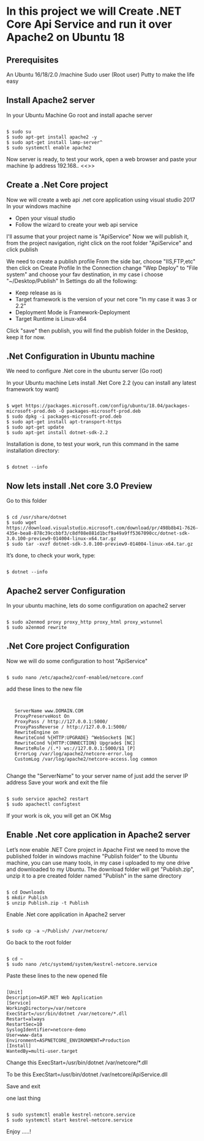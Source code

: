 # In this project we will Create .NET Core Api Service and run it over Apache2 on Ubuntu 18
## Prerequisites
An Ubuntu 16/18/2.0 /machine
Sudo user (Root user)
Putty to make the life easy

## Install Apache2 server
In your Ubuntu Machine
Go root and install apache server
<pre><code>
$ sudo su
$ sudo apt-get install apache2 -y
$ sudo apt-get install lamp-server^
$ sudo systemctl enable apache2
</code></pre>

Now server is ready, to test your work, open a web browser and paste your machine Ip address
192.168.*.*
<<<Its work>>>

## Create a .Net Core project
Now we will create a web api .net core application using visual studio 2017
In your windows machine
* Open your visual studio
* Follow the wizard to create your web api service

I'll assume that your project name is "ApiService"
Now we will publish it, from the project navigation, right click on the root folder "ApiService" and click publish

We need to create a publish profile
From the side bar, choose "IIS,FTP,etc" then click on Create Profile
In the Connection change "Wep Deploy" to "File system" and choose your fav destination, in my case i choose "~/Desktop/Publish"
In Settings do all the following:
* Keep release as is
* Target framework is the version of your net core "In my case it was 3 or 2.2"
* Deployment Mode is Framework-Deployment
* Target Runtime is Linux-x64

Click "save" then publish, you will find the publish folder in the Desktop, keep it for now.

## .Net Configuration in Ubuntu machine
We need to configure .Net core in the ubuntu server (Go root)

In your Ubuntu machine
Lets install .Net Core 2.2 (you can install any latest framework toy want)
<pre><code>
$ wget https://packages.microsoft.com/config/ubuntu/18.04/packages-microsoft-prod.deb -O packages-microsoft-prod.deb
$ sudo dpkg -i packages-microsoft-prod.deb
$ sudo apt-get install apt-transport-https
$ sudo apt-get update
$ sudo apt-get install dotnet-sdk-2.2
</code></pre>

Installation is done, to test your work, run this command in the same installation directory:
<pre><code>
$ dotnet --info
</code></pre>

## Now lets install .Net core 3.0 Preview
Go to this folder
<pre><code>
$ cd /usr/share/dotnet
$ sudo wget https://download.visualstudio.microsoft.com/download/pr/498b8b41-7626-435e-bea8-878c39ccbbf3/c8df08e881d1bcf9a49a9ff5367090cc/dotnet-sdk-3.0.100-preview9-014004-linux-x64.tar.gz
$ sudo tar -xvzf dotnet-sdk-3.0.100-preview9-014004-linux-x64.tar.gz
</code></pre>


It’s done, to check your work, type:
<pre><code>
$ dotnet --info
</code></pre>

## Apache2 server Configuration 
In your ubuntu machine, lets do some configuration on apache2 server
<pre><code>
$ sudo a2enmod proxy proxy_http proxy_html proxy_wstunnel
$ sudo a2enmod rewrite
</code></pre>

## .Net Core project Configuration 
Now we will do some configuration to host "ApiService"
<pre><code>
$ sudo nano /etc/apache2/conf-enabled/netcore.conf
</code></pre>
add these lines to the new file
<pre><code>
<VirtualHost *:80>  
   ServerName www.DOMAIN.COM  
   ProxyPreserveHost On  
   ProxyPass / http://127.0.0.1:5000/  
   ProxyPassReverse / http://127.0.0.1:5000/  
   RewriteEngine on  
   RewriteCond %{HTTP:UPGRADE} ^WebSocket$ [NC]  
   RewriteCond %{HTTP:CONNECTION} Upgrade$ [NC]  
   RewriteRule /(.*) ws://127.0.0.1:5000/$1 [P]  
   ErrorLog /var/log/apache2/netcore-error.log  
   CustomLog /var/log/apache2/netcore-access.log common  
</VirtualHost> 
</code></pre>

Change the "ServerName" to your server name of just add the server IP address
Save your work and exit the file
<pre><code>
$ sudo service apache2 restart
$ sudo apachectl configtest
</code></pre>
If your work is ok, you will get an OK Msg

## Enable .Net core application in Apache2 server
Let’s now enable .NET Core project in Apache
First we need to move the published folder in windows machine "Publish folder" to the Ubuntu machine, you can use many tools, in my case i uploaded to my one drive and downloaded to my Ubuntu.
The download folder will get "Publish.zip", unzip it to a pre created folder named "Publish" in the same directory
<pre><code>
$ cd Downloads
$ mkdir Publish
$ unzip Publish.zip -t Publish
</code></pre>

Enable .Net core application in Apache2 server
<pre><code>
$ sudo cp -a ~/Publish/ /var/netcore/
</code></pre>
Go back to the root folder
<pre><code>
$ cd ~
$ sudo nano /etc/systemd/system/kestrel-netcore.service
</code></pre>
Paste these lines to the new opened file
<pre><code>
[Unit]
Description=ASP.NET Web Application
[Service]
WorkingDirectory=/var/netcore
ExecStart=/usr/bin/dotnet /var/netcore/*.dll
Restart=always
RestartSec=10
SyslogIdentifier=netcore-demo
User=www-data
Environment=ASPNETCORE_ENVIRONMENT=Production
[Install]
WantedBy=multi-user.target
</code></pre>

Change this
ExecStart=/usr/bin/dotnet /var/netcore/*.dll

To be this
ExecStart=/usr/bin/dotnet /var/netcore/ApiService.dll

Save and exit 

one last thing
<pre><code>
$ sudo systemctl enable kestrel-netcore.service
$ sudo systemctl start kestrel-netcore.service
</code></pre>

Enjoy .....!
